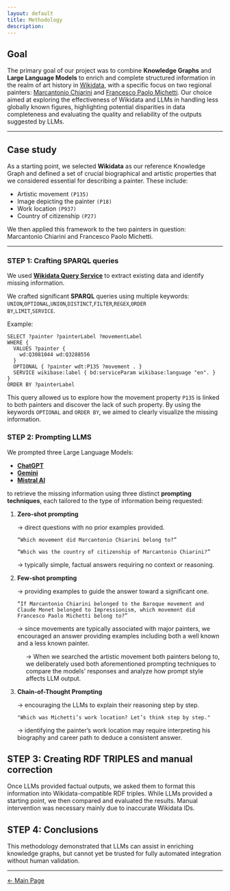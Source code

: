```yaml
---
layout: default
title: Methodology
description:
---
```


## Goal
The primary goal of our project was to combine **Knowledge Graphs** and **Large Language Models** to enrich and complete structured information in the realm of art history in <a href="https://www.wikidata.org/wiki/Wikidata:Main_Page">Wikidata</a>, with a specific focus on two regional painters: <a href="https://www.treccani.it/enciclopedia/marc-antonio-chiarini_%28Dizionario-Biografico%29/" target="_blank">Marcantonio Chiarini</a> and <a href="https://www.treccani.it/enciclopedia/francesco-paolo-michetti_%28Dizionario-Biografico%29/" target="_blank">Francesco Paolo Michetti</a>. Our choice aimed at exploring the effectiveness of Wikidata and LLMs in handling less globally known figures, highlighting potential disparities in data completeness and evaluating the quality and reliability of the outputs suggested by LLMs.

***

## Case study
As a starting point, we selected **Wikidata** as our reference Knowledge Graph and defined a set of crucial biographical and artistic properties that we considered essential for describing a painter. These include:
* Artistic movement <code class="language-plaintext highlighter-rouge">(P135)</code>
* Image depicting the painter <code class="language-plaintext highlighter-rouge">(P18)</code>
* Work location <code class="language-plaintext highlighter-rouge">(P937)</code>
* Country of citizenship <code class="language-plaintext highlighter-rouge">(P27)</code>

We then applied this framework to the two painters in question: Marcantonio Chiarini and Francesco Paolo Michetti. 

***
	
### STEP 1: Crafting SPARQL queries
We used <a href="https://query.wikidata.org/">**Wikidata Query Service**</a> to extract existing data and identify missing information.

We crafted significant **SPARQL** queries using multiple keywords:
<code class="language-plaintext highlighter-rouge">UNION</code>,<code class="language-plaintext highlighter-rouge">OPTIONAL</code>,<code class="language-plaintext highlighter-rouge">UNION</code>,<code class="language-plaintext highlighter-rouge">DISTINCT</code>,<code class="language-plaintext highlighter-rouge">FILTER</code>,<code class="language-plaintext highlighter-rouge">REGEX</code>,<code class="language-plaintext highlighter-rouge">ORDER BY</code>,<code class="language-plaintext highlighter-rouge">LIMIT</code>,<code class="language-plaintext highlighter-rouge">SERVICE</code>.

Example:
```sparql
SELECT ?painter ?painterLabel ?movementLabel
WHERE {
  VALUES ?painter {
    wd:Q3081044 wd:Q3288556
  }
  OPTIONAL { ?painter wdt:P135 ?movement . }
  SERVICE wikibase:label { bd:serviceParam wikibase:language "en". }
}
ORDER BY ?painterLabel
```

This query allowed us to explore how the movement property <code class="language-plaintext highlighter-rouge">P135</code> is linked to both painters and discover the lack of such property. By using the keywords <code class="language-plaintext highlighter-rouge">OPTIONAL</code> and <code class="language-plaintext highlighter-rouge">ORDER BY</code>, we aimed to clearly visualize the missing information.

### STEP 2: Prompting LLMS 
We prompted three Large Language Models:
* <a href="https://chatgpt.com/">**ChatGPT**</a>
* <a href="https://gemini.google.com/">**Gemini**</a>
* <a href="https://chat.mistral.ai/chat">**Mistral AI**</a>

to retrieve the missing information using three distinct **prompting techniques**, each tailored to the type of information being requested:

<ol>
  <li><strong>Zero-shot prompting</strong></li> 
  <p>→ direct questions with no prior examples provided.</p>
  <p><pre><code>“Which movement did Marcantonio Chiarini belong to?”</code></pre></p>
  <p><pre><code>“Which was the country of citizenship of Marcantonio Chiarini?”</code></pre></p>
  <p>→ typically simple, factual answers requiring no context or reasoning.</p> 
  <li><strong>Few-shot prompting</strong></li>
  <p>→ providing examples to guide the answer toward a significant one.</p>
  <p><pre><code>“If Marcantonio Chiarini belonged to the Baroque movement and Claude Monet belonged to Impressionism, which movement did Francesco Paolo Michetti belong to?”</code></pre></p>
  <p>→ since movements are typically associated with major painters, we encouraged an answer providing examples including both a well known and a less known painter.</p>
  <p style="margin-left: 20px;">→ When we searched the artistic movement both painters belong to, we deliberately used both aforementioned prompting techniques to compare the models’ responses and analyze how prompt style affects LLM output.</p>
  <li><strong>Chain-of-Thought Prompting</strong></li>
  <p>→ encouraging the LLMs to explain their reasoning step by step.</p>
  <p><pre><code>"Which was Michetti’s work location? Let’s think step by step."</code></pre></p>
  <p>→ identifying the painter’s work location may require interpreting his biography and career path to deduce a consistent answer.</p>
</ol>

## STEP 3: Creating RDF TRIPLES and manual correction
Once LLMs provided factual outputs, we asked them to format this information into Wikidata-compatible RDF triples.
While LLMs provided a starting point, we then compared and evaluated the results. Manual intervention was necessary mainly due to inaccurate Wikidata IDs. 

## STEP 4: Conclusions
This methodology demonstrated that LLMs can assist in enriching knowledge graphs, but cannot yet be trusted for fully automated integration without human validation. 

***

[← Main Page](./)
